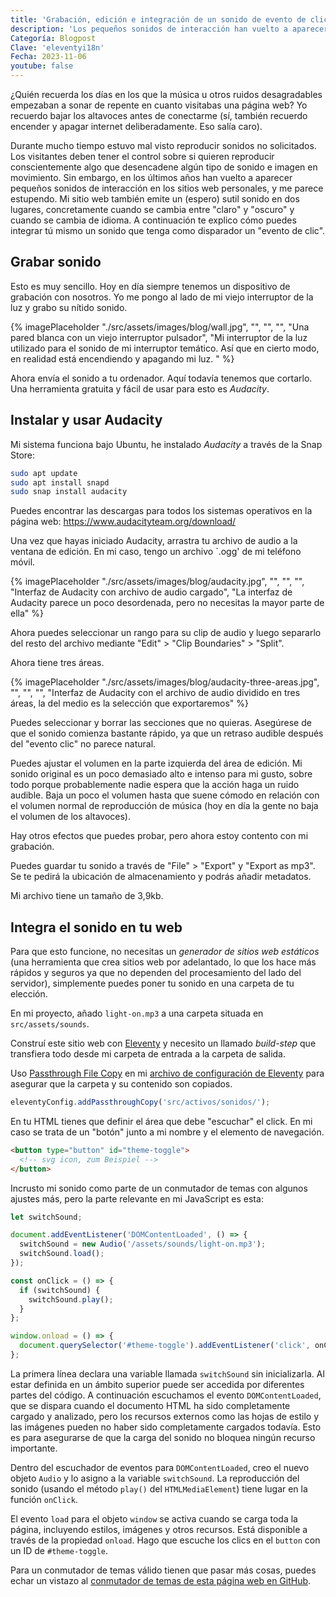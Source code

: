 ```yaml
---
title: 'Grabación, edición e integración de un sonido de evento de clic'
description: 'Los pequeños sonidos de interacción han vuelto a aparecer en los sitios web personales en los últimos años, y creo que eso es maravilloso. A continuación te explico cómo puedes incorporar un sonido a tu sitio web que tenga como disparador un evento de clic.'
Categoría: Blogpost
Clave: 'eleventyi18n'
Fecha: 2023-11-06
youtube: false
---
```


¿Quién recuerda los días en los que la música u otros ruidos desagradables empezaban a sonar de repente en cuanto visitabas una página web? Yo recuerdo bajar los altavoces antes de conectarme (sí, también recuerdo encender y apagar internet deliberadamente. Eso salía caro).

Durante mucho tiempo estuvo mal visto reproducir sonidos no solicitados. Los visitantes deben tener el control sobre si quieren reproducir conscientemente algo que desencadene algún tipo de sonido e imagen en movimiento. Sin embargo, en los últimos años han vuelto a aparecer pequeños sonidos de interacción en los sitios web personales, y me parece estupendo. Mi sitio web también emite un (espero) sutil sonido en dos lugares, concretamente cuando se cambia entre "claro" y "oscuro" y cuando se cambia de idioma. A continuación te explico cómo puedes integrar tú mismo un sonido que tenga como disparador un "evento de clic".

## Grabar sonido

Esto es muy sencillo. Hoy en día siempre tenemos un dispositivo de grabación con nosotros. Yo me pongo al lado de mi viejo interruptor de la luz y grabo su nítido sonido.

{% imagePlaceholder "./src/assets/images/blog/wall.jpg", "", "", "", "Una pared blanca con un viejo interruptor pulsador", "Mi interruptor de la luz utilizado para el sonido de mi interruptor temático. Así que en cierto modo, en realidad está encendiendo y apagando mi luz. " %}

Ahora envía el sonido a tu ordenador. Aquí todavía tenemos que cortarlo. Una herramienta gratuita y fácil de usar para esto es _Audacity_.

## Instalar y usar Audacity

Mi sistema funciona bajo Ubuntu, he instalado _Audacity_ a través de la Snap Store:

```bash
sudo apt update
sudo apt install snapd
sudo snap install audacity
```

Puedes encontrar las descargas para todos los sistemas operativos en la página web: https://www.audacityteam.org/download/

Una vez que hayas iniciado Audacity, arrastra tu archivo de audio a la ventana de edición. En mi caso, tengo un archivo `.ogg' de mi teléfono móvil.

{% imagePlaceholder "./src/assets/images/blog/audacity.jpg", "", "", "", "Interfaz de Audacity con archivo de audio cargado", "La interfaz de Audacity parece un poco desordenada, pero no necesitas la mayor parte de ella" %}

Ahora puedes seleccionar un rango para su clip de audio y luego separarlo del resto del archivo mediante "Edit" > "Clip Boundaries" > "Split".

Ahora tiene tres áreas.

{% imagePlaceholder "./src/assets/images/blog/audacity-three-areas.jpg", "", "", "", "Interfaz de Audacity con el archivo de audio dividido en tres áreas, la del medio es la selección que exportaremos" %}

Puedes seleccionar y borrar las secciones que no quieras. Asegúrese de que el sonido comienza bastante rápido, ya que un retraso audible después del "evento clic" no parece natural.

Puedes ajustar el volumen en la parte izquierda del área de edición. Mi sonido original es un poco demasiado alto e intenso para mi gusto, sobre todo porque probablemente nadie espera que la acción haga un ruido audible. Baja un poco el volumen hasta que suene cómodo en relación con el volumen normal de reproducción de música (hoy en día la gente no baja el volumen de los altavoces).

Hay otros efectos que puedes probar, pero ahora estoy contento con mi grabación.

Puedes guardar tu sonido a través de "File" > "Export" y "Export as mp3". Se te pedirá la ubicación de almacenamiento y podrás añadir metadatos.

Mi archivo tiene un tamaño de 3,9kb.

## Integra el sonido en tu web

Para que esto funcione, no necesitas un _generador de sitios web estáticos_ (una herramienta que crea sitios web por adelantado, lo que los hace más rápidos y seguros ya que no dependen del procesamiento del lado del servidor), simplemente puedes poner tu sonido en una carpeta de tu elección.

En mi proyecto, añado `light-on.mp3` a una carpeta situada en `src/assets/sounds`.

Construí este sitio web con [Eleventy](https://www.11ty.dev/) y necesito un llamado _build-step_ que transfiera todo desde mi carpeta de entrada a la carpeta de salida.

Uso [Passthrough File Copy](https://www.11ty.dev/docs/copy/) en mi [archivo de configuración de Eleventy](/es/blog/estructuracion-del-archivo-de-configuracion-de-eleventy/) para asegurar que la carpeta y su contenido son copiados.

```js
eleventyConfig.addPassthroughCopy('src/activos/sonidos/');
```

En tu HTML tienes que definir el área que debe "escuchar" el click. En mi caso se trata de un "botón" junto a mi nombre y el elemento de navegación.

```html
<button type="button" id="theme-toggle">
  <!-- svg icon, zum Beispiel -->
</button>
```

Incrusto mi sonido como parte de un conmutador de temas con algunos ajustes más, pero la parte relevante en mi JavaScript es esta:

```js
let switchSound;

document.addEventListener('DOMContentLoaded', () => {
  switchSound = new Audio('/assets/sounds/light-on.mp3');
  switchSound.load();
});

const onClick = () => {
  if (switchSound) {
    switchSound.play();
  }
};

window.onload = () => {
  document.querySelector('#theme-toggle').addEventListener('click', onClick);
};
```

La primera línea declara una variable llamada `switchSound` sin inicializarla. Al estar definida en un ámbito superior puede ser accedida por diferentes partes del código. A continuación escuchamos el evento `DOMContentLoaded`, que se dispara cuando el documento HTML ha sido completamente cargado y analizado, pero los recursos externos como las hojas de estilo y las imágenes pueden no haber sido completamente cargados todavía. Esto es para asegurarse de que la carga del sonido no bloquea ningún recurso importante.

Dentro del escuchador de eventos para `DOMContentLoaded`, creo el nuevo objeto `Audio` y lo asigno a la variable `switchSound`. La reproducción del sonido (usando el método `play()` del `HTMLMediaElement`) tiene lugar en la función `onClick`.

El evento `load` para el objeto `window` se activa cuando se carga toda la página, incluyendo estilos, imágenes y otros recursos. Está disponible a través de la propiedad `onload`.
Hago que escuche los clics en el `button` con un ID de `#theme-toggle`.

Para un conmutador de temas válido tienen que pasar más cosas, puedes echar un vistazo al [conmutador de temas de esta página web en GitHub](https://github.com/madrilene/lenesaile.com/blob/main/src/assets/scripts/theme-toggle.js).
